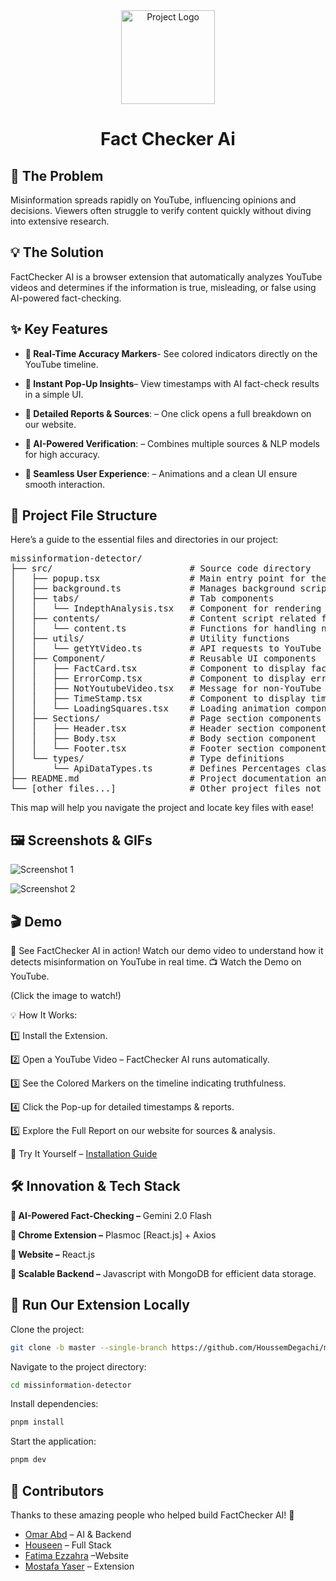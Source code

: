 <div align="center">
   <img src="https://drive.google.com/file/d/1IJPXECGSKOnnwK7eh_rD-vTq7UZJ-cvg/view?usp=sharing" width="150px" alt="Project Logo" />
    <h1>Fact Checker Ai</h1>
</div>

## 🎯 The Problem
Misinformation spreads rapidly on YouTube, influencing opinions and decisions. Viewers often struggle to verify content quickly without diving into extensive research.
## 💡 The Solution
FactChecker AI is a browser extension that automatically analyzes YouTube videos and determines if the information is true, misleading, or false using AI-powered fact-checking.

## ✨ Key Features

- **🔹 Real-Time Accuracy Markers**-  See colored indicators directly on the YouTube timeline.

- **🔹 Instant Pop-Up Insights**– View timestamps with AI fact-check results in a simple UI.

-  **🔹 Detailed Reports & Sources**: – One click opens a full breakdown on our website.

- **🔹 AI-Powered Verification**:  – Combines multiple sources & NLP models for high accuracy.

-  **🔹 Seamless User Experience**: – Animations and a clean UI ensure smooth interaction.

## 📂 Project File Structure

Here’s a guide to the essential files and directories in our project:

<pre>
missinformation-detector/
├── src/                          # Source code directory
│   ├── popup.tsx                 # Main entry point for the extension popup
│   ├── background.ts             # Manages background script functionality
│   ├── tabs/                     # Tab components
│   │   └── IndepthAnalysis.tsx   # Component for rendering the in-depth analysis page
│   ├── contents/                 # Content script related files
│   │   └── content.ts            # Functions for handling notifications and toasts
│   ├── utils/                    # Utility functions
│   │   └── getYtVideo.ts         # API requests to YouTube using axios
│   ├── Component/                # Reusable UI components
│   │   ├── FactCard.tsx          # Component to display fact cards
│   │   ├── ErrorComp.tsx         # Component to display error messages
│   │   ├── NotYoutubeVideo.tsx   # Message for non-YouTube video pages
│   │   ├── TimeStamp.tsx         # Component to display timestamps
│   │   └── LoadingSquares.tsx    # Loading animation component
│   ├── Sections/                 # Page section components
│   │   ├── Header.tsx            # Header section component
│   │   ├── Body.tsx              # Body section component
│   │   └── Footer.tsx            # Footer section component
│   └── types/                    # Type definitions
│       └── ApiDataTypes.ts       # Defines Percentages class for API data types
├── README.md                     # Project documentation and setup instructions
└── [other files...]              # Other project files not explicitly listed
</pre>

This map will help you navigate the project and locate key files with ease!


## 🖼️ Screenshots & GIFs

![Screenshot 1](/screenshots/screenshot1.png)

![Screenshot 2](/screenshots/screenshot2.png)

## 🎬 Demo

🚀 See FactChecker AI in action! Watch our demo video to understand how it detects misinformation on YouTube in real time.
📺 Watch the Demo on YouTube.

(Click the image to watch!)

💡 How It Works:

1️⃣ Install the Extension.

2️⃣ Open a YouTube Video – FactChecker AI runs automatically.

3️⃣ See the Colored Markers on the timeline indicating truthfulness.

4️⃣ Click the Pop-up for detailed timestamps & reports.

5️⃣ Explore the Full Report on our website for sources & analysis.

🔗 Try It Yourself – [Installation Guide](#-run-our-extension-locally)

## 🛠️ Innovation & Tech Stack

**🔹 AI-Powered Fact-Checking –** Gemini 2.0 Flash

**🔹 Chrome Extension –** Plasmoc  [React.js] +  Axios

**🔹 Website –** React.js

**🔹 Scalable Backend –** Javascript with MongoDB for efficient data storage.

## 🚀 Run Our Extension Locally

Clone the project:

```bash
git clone -b master --single-branch https://github.com/HoussemDegachi/missinformation-detector.git
```

Navigate to the project directory:

```bash
cd missinformation-detector
```

Install dependencies:

```bash
pnpm install
```

Start the application:

```bash
pnpm dev
```

## 👥 Contributors
Thanks to these amazing people who helped build FactChecker AI! 🚀

- [Omar Abd](https://github.com/omarAbd19) – AI & Backend
- [Houseen](https://github.com/HoussemDegachi) – Full Stack
- [Fatima Ezzahra](https://github.com/FatimaEzzahraLegchayri) –Website
- [Mostafa Yaser](https://github.com/mostafammy) – Extension


